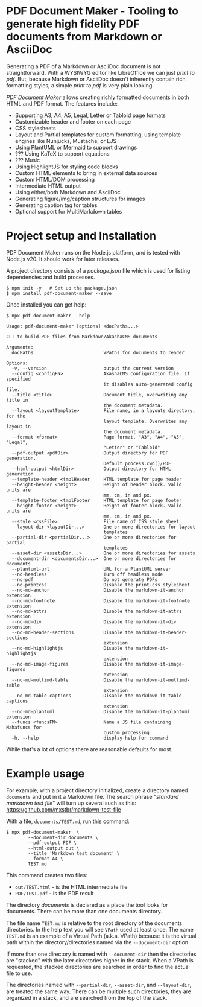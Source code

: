 # PDF Document Maker - Tooling to generate high fidelity PDF documents from Markdown or AsciiDoc

Generating a PDF of a Markdown or AsciiDoc document is not straightforward. With a WYSIWYG editor like LibreOffice we can just _print to pdf_.  But, because Markdown or AsciiDoc doesn't inherently contain rich formatting styles, a simple _print to pdf_ is very plain looking.

_PDF Document Maker_ allows creating richly formatted documents in both HTML and PDF format.  The features include:

* Supporting A3, A4, A5, Legal, Letter or Tabloid page formats
* Customizable header and footer on each page
* CSS stylesheets
* Layout and Partial templates for custom formatting, using template engines like Nunjucks, Mustache, or EJS
* Using PlantUML or Mermaid to support drawings
* ??? Using KaTeX to support equations
* ??? Music
* Using HighlightJS for styling code blocks
* Custom HTML elements to bring in external data sources
* Custom HTML/DOM processing
* Intermediate HTML output
* Using either/both Markdown and AsciiDoc
* Generating figure/img/caption structures for images
* Generating caption tag for tables
* Optional support for MultiMarkdown tables

# Project setup and Installation

PDF Document Maker runs on the Node.js platform, and is tested with Node.js v20.  It should work for later releases.

A project directory consists of a _package.json_ file which is used for listing dependencies and build processes.

```shell
$ npm init -y   # Set up the package.json
$ npm install pdf-document-maker --save
```

Once installed you can get help:

```shell
$ npx pdf-document-maker --help

Usage: pdf-document-maker [options] <docPaths...>

CLI to build PDF files from Markdown/AkashaCMS documents

Arguments:
  docPaths                          VPaths for documents to render

Options:
  -v, --version                     output the current version
  --config <configFN>               AkashaCMS configuration file. If specified
                                    it disables auto-generated config file.
  --title <title>                   Document title, overwriting any title in
                                    the document metadata.
  --layout <layoutTemplate>         File name, in a layouts directory, for the
                                    layout template. Overwrites any layout in
                                    the document metadata.
  --format <format>                 Page format, "A3", "A4", "A5", "Legal",
                                    "Letter" or "Tabloid"
  --pdf-output <pdfDir>             Output directory for PDF generation.
                                    Default process.cwd()/PDF
  --html-output <htmlDir>           Output directory for HTML generation
  --template-header <tmplHeader     HTML template for page header
  --height-header <height>          Height of header block. Valid units are
                                    mm, cm, in and px.
  --template-footer <tmplFooter     HTML template for page footer
  --height-footer <height>          Height of footer block. Valid units are
                                    mm, cm, in and px.
  --style <cssFile>                 File name of CSS style sheet
  --layout-dir <layoutDir...>       One or more directories for layout
                                    templates
  --partial-dir <partialDir...>     One or more directories for partial
                                    templates
  --asset-dir <assetsDir...>        One or more directories for assets
  --document-dir <documentsDir...>  One or more directories for documents
  --plantuml-url                    URL for a PlantUML server
  --no-headless                     Turn off headless mode
  --no-pdf                          Do not generate PDFs
  --no-printcss                     Disable the print.css stylesheet
  --no-md-anchor                    Disable the markdown-it-anchor extension
  --no-md-footnote                  Disable the markdown-it-footnote extension
  --no-md-attrs                     Disable the markdown-it-attrs extension
  --no-md-div                       Disable the markdown-it-div extension
  --no-md-header-sections           Disable the markdown-it-header-sections
                                    extension
  --no-md-highlightjs               Disable the markdown-it-highlightjs
                                    extension
  --no-md-image-figures             Disable the markdown-it-image-figures
                                    extension
  --no-md-multimd-table             Disable the markdown-it-multimd-table
                                    extension
  --no-md-table-captions            Disable the markdown-it-table-captions
                                    extension
  --no-md-plantuml                  Disable the markdown-it-plantuml extension
  --funcs <funcsFN>                 Name a JS file containing Mahafuncs for
                                    custom processing
  -h, --help                        display help for command

```

While that's a lot of options there are reasonable defaults for most.

# Example usage

For example, with a project directory initialized, create a directory named `documents` and put in it a Markdown file.  The search phrase "_standard markdown test file_" will turn up several such as this: https://github.com/mxstbr/markdown-test-file

With a file, `documents/TEST.md`, run this command:

```shell
$ npx pdf-document-maker  \
        --document-dir documents \
        --pdf-output PDF \
        --html-output out \
        --title 'Markdown test document' \
        --format A4 \
        TEST.md
```

This command creates two files:

* `out/TEST.html` - is the HTML intermediate file
* `PDF/TEST.pdf` - is the PDF result

The directory _documents_ is declared as a place the tool looks for documents.  There can be more than one documents directory.

The file name `TEST.md` is relative to the root directory of the documents directories.  In the help text you will see `VPath` used at least once.  The name `TEST.md` is an example of a Virtual Path (a.k.a. VPath) because it is the virtual path within the directory/directories named via the `--document-dir` option.

If more than one directory is named with `--document-dir` then the directories are "stacked" with the later directories higher in the stack.  When a VPath is requested, the stacked directories are searched in order to find the actual file to use.

The directories named with `--partial-dir`, `--asset-dir`, and `--layout-dir`, are treated the same way.  There can be multiple such directories, they are organized in a stack, and are searched from the top of the stack.


